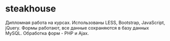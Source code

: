 # steakhouse
Дипломная работа на курсах. Использованы LESS, Bootstrap, JavaScript, jQuery.
Формы работают, все данные сохраняются в базу данных MySQL. Обработка форм - PHP и Ajax. 
